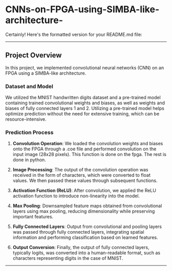 # CNNs-on-FPGA-using-SIMBA-like-architecture-
Certainly! Here's the formatted version for your README.md file:

---

## Project Overview

In this project, we implemented convolutional neural networks (CNN) on an FPGA using a SIMBA-like architecture.

### Dataset and Model

We utilized the MNIST handwritten digits dataset and a pre-trained model containing trained convolutional weights and biases, as well as weights and biases of fully connected layers 1 and 2. Utilizing a pre-trained model helps optimize prediction without the need for extensive training, which can be resource-intensive.

### Prediction Process

1. **Convolution Operation**: We loaded the convolution weights and biases onto the FPGA through a .coe file and performed convolution on the input image (28x28 pixels). This function is done on the fpga. The rest is done in python.

2. **Image Processing**: The output of the convolution operation was received in the form of characters, which were converted to float values. We then passed these values through subsequent functions.

3. **Activation Function (ReLU)**: After convolution, we applied the ReLU activation function to introduce non-linearity into the model.

4. **Max Pooling**: Downsampled feature maps obtained from convolutional layers using max pooling, reducing dimensionality while preserving important features.

5. **Fully Connected Layers**: Output from convolutional and pooling layers was passed through fully connected layers, integrating spatial information and performing classification based on learned features.

6. **Output Conversion**: Finally, the output of fully connected layers, typically logits, was converted into a human-readable format, such as characters representing digits in the case of MNIST.

---

